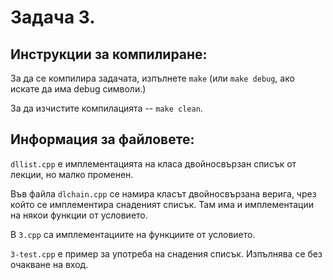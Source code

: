 Задача 3.
=========


Инструкции за компилиране:
--------------------------

За да се компилира задачата, изпълнете `make`
(или `make debug`, ако искате да има debug символи.)

За да изчистите компилацията -- `make clean`.


Информация за файловете:
------------------------

`dllist.cpp` е имплементацията на класа двойносвързан списък от лекции, но
малко променен.

Във файла `dlchain.cpp` се намира класът двойносвързана верига, чрез който се
имплементира снаденият списък.  Там има и имплементации на някои функции от
условието.

В `3.cpp` са имплементациите на функциите от условието.

`3-test.cpp` е пример за употреба на снадения списък.
Изпълнява се без очакване на вход.
